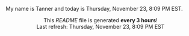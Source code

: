 My name is Tanner and today is Thursday, November 23, 8:09 PM EST.

<p align="center">This <i>README</i> file is generated <b>every 3 hours</b>!</br>Last refresh: Thursday, November 23, 8:09 PM EST<br /></p>
